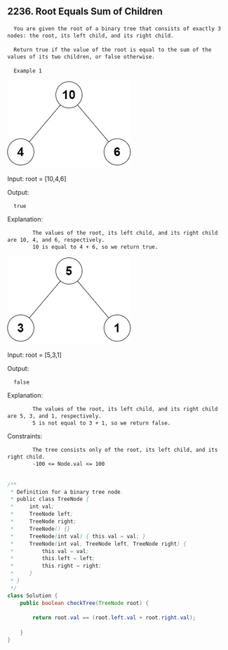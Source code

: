## 2236. Root Equals Sum of Children
      
      You are given the root of a binary tree that consists of exactly 3 nodes: the root, its left child, and its right child.
      
      Return true if the value of the root is equal to the sum of the values of its two children, or false otherwise.

      Example 1

![Example 1](./images/te1.png)

Input: 
            root = [10,4,6]

Output: 

      true

Explanation: 

            The values of the root, its left child, and its right child are 10, 4, and 6, respectively.
            10 is equal to 4 + 6, so we return true.


![Example 2](./images/te2.png)

Input: 
            root = [5,3,1]

Output: 

      false

Explanation: 

            The values of the root, its left child, and its right child are 5, 3, and 1, respectively.
            5 is not equal to 3 + 1, so we return false.

Constraints:

            The tree consists only of the root, its left child, and its right child.
            -100 <= Node.val <= 100

```java

/**
 * Definition for a binary tree node.
 * public class TreeNode {
 *     int val;
 *     TreeNode left;
 *     TreeNode right;
 *     TreeNode() {}
 *     TreeNode(int val) { this.val = val; }
 *     TreeNode(int val, TreeNode left, TreeNode right) {
 *         this.val = val;
 *         this.left = left;
 *         this.right = right;
 *     }
 * }
 */
class Solution {
    public boolean checkTree(TreeNode root) {

        return root.val == (root.left.val + root.right.val);
        
    }
}

```
